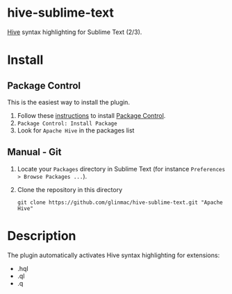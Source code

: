 hive-sublime-text
==================

[Hive](http://hive.apache.org/) syntax highlighting for Sublime Text (2/3).

# Install

## Package Control

This is the easiest way to install the plugin.

1. Follow these [instructions](https://sublime.wbond.net/installation) to install [Package Control](http://wbond.net/sublime_packages/package_control).
2. `Package Control: Install Package`
3. Look for `Apache Hive` in the packages list

## Manual - Git

1. Locate your `Packages` directory in Sublime Text (for instance `Preferences > Browse Packages ...`).
2. Clone the repository in this directory

     `git clone https://github.com/glinmac/hive-sublime-text.git "Apache Hive"`


# Description

The plugin automatically activates Hive syntax highlighting for extensions:

 * .hql
 * .ql
 * .q

